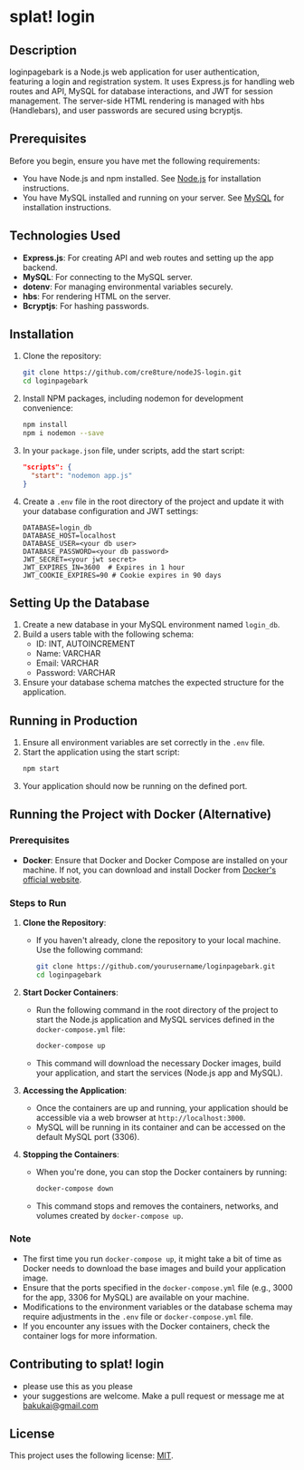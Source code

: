 # splat! login

## Description
loginpagebark is a Node.js web application for user authentication, featuring a login and registration system. It uses Express.js for handling web routes and API, MySQL for database interactions, and JWT for session management. The server-side HTML rendering is managed with hbs (Handlebars), and user passwords are secured using bcryptjs.

## Prerequisites
Before you begin, ensure you have met the following requirements:
* You have Node.js and npm installed. See [Node.js](https://nodejs.org/) for installation instructions.
* You have MySQL installed and running on your server. See [MySQL](https://dev.mysql.com/doc/mysql-installation-excerpt/5.7/en/) for installation instructions.

## Technologies Used
- **Express.js**: For creating API and web routes and setting up the app backend.
- **MySQL**: For connecting to the MySQL server.
- **dotenv**: For managing environmental variables securely.
- **hbs**: For rendering HTML on the server.
- **Bcryptjs**: For hashing passwords.

## Installation

1. Clone the repository:
    ```bash
    git clone https://github.com/cre8ture/nodeJS-login.git
    cd loginpagebark
    ```

2. Install NPM packages, including nodemon for development convenience:
    ```bash
    npm install
    npm i nodemon --save
    ```

3. In your `package.json` file, under scripts, add the start script:
    ```json
    "scripts": {
      "start": "nodemon app.js"
    }
    ```

4. Create a `.env` file in the root directory of the project and update it with your database configuration and JWT settings:
    ```plaintext
    DATABASE=login_db
    DATABASE_HOST=localhost
    DATABASE_USER=<your db user>
    DATABASE_PASSWORD=<your db password>
    JWT_SECRET=<your jwt secret>
    JWT_EXPIRES_IN=3600  # Expires in 1 hour
    JWT_COOKIE_EXPIRES=90 # Cookie expires in 90 days
    ```

## Setting Up the Database
1. Create a new database in your MySQL environment named `login_db`.
2. Build a users table with the following schema:
   - ID: INT, AUTOINCREMENT
   - Name: VARCHAR
   - Email: VARCHAR
   - Password: VARCHAR
3. Ensure your database schema matches the expected structure for the application.

## Running in Production
1. Ensure all environment variables are set correctly in the `.env` file.
2. Start the application using the start script:
    ```bash
    npm start
    ```
3. Your application should now be running on the defined port.


## Running the Project with Docker (Alternative)

### Prerequisites
- **Docker**: Ensure that Docker and Docker Compose are installed on your machine. If not, you can download and install Docker from [Docker's official website](https://www.docker.com/get-started).

### Steps to Run

1. **Clone the Repository**:
   - If you haven't already, clone the repository to your local machine. Use the following command:
     ```bash
     git clone https://github.com/yourusername/loginpagebark.git
     cd loginpagebark
     ```

2. **Start Docker Containers**:
   - Run the following command in the root directory of the project to start the Node.js application and MySQL services defined in the `docker-compose.yml` file:
     ```bash
     docker-compose up
     ```
   - This command will download the necessary Docker images, build your application, and start the services (Node.js app and MySQL).

3. **Accessing the Application**:
   - Once the containers are up and running, your application should be accessible via a web browser at `http://localhost:3000`.
   - MySQL will be running in its container and can be accessed on the default MySQL port (3306).

4. **Stopping the Containers**:
   - When you're done, you can stop the Docker containers by running:
     ```bash
     docker-compose down
     ```
   - This command stops and removes the containers, networks, and volumes created by `docker-compose up`.

### Note
- The first time you run `docker-compose up`, it might take a bit of time as Docker needs to download the base images and build your application image.
- Ensure that the ports specified in the `docker-compose.yml` file (e.g., 3000 for the app, 3306 for MySQL) are available on your machine.
- Modifications to the environment variables or the database schema may require adjustments in the `.env` file or `docker-compose.yml` file.
- If you encounter any issues with the Docker containers, check the container logs for more information.


## Contributing to splat! login
<!-- Contribution guidelines -->
- please use this as you please
- your suggestions are welcome. Make a pull request or message me at bakukai@gmail.com

## License
This project uses the following license: [MIT](https://opensource.org/licenses/MIT).
